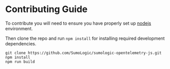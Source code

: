 # Contributing Guide

To contribute you will need to ensure you have properly set up [nodejs](https://nodejs.org/en/) environment.

Then clone the repo and run `npm install` for installing required development dependencies.

```text
git clone https://github.com/SumoLogic/sumologic-opentelemetry-js.git
npm install
npm run build
```
